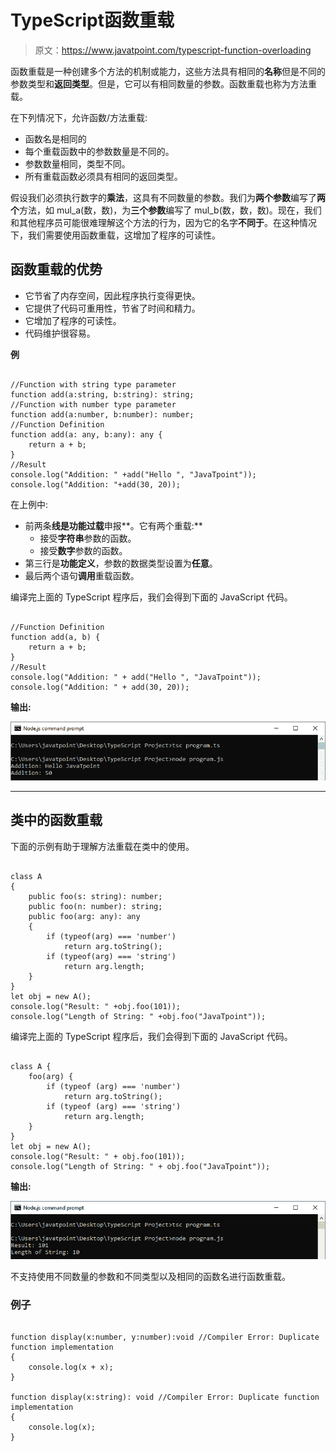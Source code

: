 # TypeScript函数重载

> 原文：<https://www.javatpoint.com/typescript-function-overloading>

函数重载是一种创建多个方法的机制或能力，这些方法具有相同的**名称**但是不同的参数类型和**返回类型**。但是，它可以有相同数量的参数。函数重载也称为方法重载。

在下列情况下，允许函数/方法重载:

*   函数名是相同的
*   每个重载函数中的参数数量是不同的。
*   参数数量相同，类型不同。
*   所有重载函数必须具有相同的返回类型。

假设我们必须执行数字的**乘法**，这具有不同数量的参数。我们为**两个参数**编写了**两个**方法，如 mul_a(数，数)，为**三个参数**编写了 mul_b(数，数，数)。现在，我们和其他程序员可能很难理解这个方法的行为，因为它的名字**不同于**。在这种情况下，我们需要使用函数重载，这增加了程序的可读性。

## 函数重载的优势

*   它节省了内存空间，因此程序执行变得更快。
*   它提供了代码可重用性，节省了时间和精力。
*   它增加了程序的可读性。
*   代码维护很容易。

**例**

```

//Function with string type parameter
function add(a:string, b:string): string;
//Function with number type parameter
function add(a:number, b:number): number;
//Function Definition
function add(a: any, b:any): any {
    return a + b;
}
//Result
console.log("Addition: " +add("Hello ", "JavaTpoint")); 
console.log("Addition: "+add(30, 20));

```

在上例中:

*   前两条**线是功能过载**申报**。它有两个重载:**
    *   接受**字符串**参数的函数。
    *   接受**数字**参数的函数。
*   第三行是**功能定义**，参数的数据类型设置为**任意**。
*   最后两个语句**调用**重载函数。

编译完上面的 TypeScript 程序后，我们会得到下面的 JavaScript 代码。

```

//Function Definition
function add(a, b) {
    return a + b;
}
//Result
console.log("Addition: " + add("Hello ", "JavaTpoint"));
console.log("Addition: " + add(30, 20));

```

**输出:**

![TypeScript Function Overloading](img/362794f6f0b8a717b9b392849f7da711.png)

* * *

## 类中的函数重载

下面的示例有助于理解方法重载在类中的使用。

```

class A
{
    public foo(s: string): number;
    public foo(n: number): string;
    public foo(arg: any): any 
    {
        if (typeof(arg) === 'number')
            return arg.toString();
        if (typeof(arg) === 'string')
            return arg.length;
    }
}
let obj = new A();
console.log("Result: " +obj.foo(101));
console.log("Length of String: " +obj.foo("JavaTpoint"));

```

编译完上面的 TypeScript 程序后，我们会得到下面的 JavaScript 代码。

```

class A {
    foo(arg) {
        if (typeof (arg) === 'number')
            return arg.toString();
        if (typeof (arg) === 'string')
            return arg.length;
    }
}
let obj = new A();
console.log("Result: " + obj.foo(101));
console.log("Length of String: " + obj.foo("JavaTpoint"));

```

**输出:**

![TypeScript Function Overloading](img/9b73d8f8580638179f31bc9f983838b2.png)

不支持使用不同数量的参数和不同类型以及相同的函数名进行函数重载。

### 例子

```

function display(x:number, y:number):void //Compiler Error: Duplicate function implementation
{
    console.log(x + x);
}

function display(x:string): void //Compiler Error: Duplicate function implementation
{
    console.log(x);
}

```